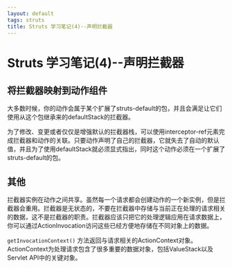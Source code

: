 ```yaml
---
layout: default
tags: struts
title: Struts 学习笔记(4)--声明拦截器
---
```


# Struts 学习笔记(4)--声明拦截器 #

## 将拦截器映射到动作组件 ##

大多数时候，你的动作会属于某个扩展了struts-default的包，并且会满足让它们使用从这个包继承来的defaultStack的拦截器。

为了修改、变更或者仅仅是增强默认的拦截器栈，可以使用interceptor-ref元素完成拦截器和动作的关联。只要动作声明了自己的拦截器，它就失去了自动的默认值，并且为了使用defaultStack就必须显式指出，同时这个动作必须在一个扩展了struts-default的包。

## 其他 ##

拦截器实例在动作之间共享。虽然每一个请求都会创建动作的一个新实例，但是拦截器会重用。拦截器是无状态的，不要在拦截器中存储与当前正在处理的请求相关的数据，这不是拦截器的职责。拦截器应该只把它的处理逻辑应用在请求数据上，你可以通过ActionInvocation访问这些已经方便地存储在不同对象上的数据。

`getInvocationContext()` 方法返回与请求相关的ActionContext对象。ActionContext为处理请求包含了很多重要的数据对象，包括ValueStack以及Servlet API中的关键对象。
